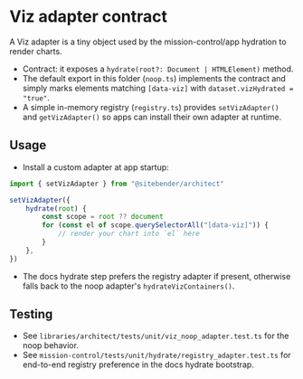 # Viz adapter contract

A Viz adapter is a tiny object used by the mission-control/app hydration to render charts.

- Contract: it exposes a `hydrate(root?: Document | HTMLElement)` method.
- The default export in this folder (`noop.ts`) implements the contract and simply marks elements matching `[data-viz]` with `dataset.vizHydrated = "true"`.
- A simple in-memory registry (`registry.ts`) provides `setVizAdapter()` and `getVizAdapter()` so apps can install their own adapter at runtime.

## Usage

- Install a custom adapter at app startup:

```ts
import { setVizAdapter } from "@sitebender/architect"

setVizAdapter({
	hydrate(root) {
		const scope = root ?? document
		for (const el of scope.querySelectorAll("[data-viz]")) {
			// render your chart into `el` here
		}
	},
})
```

- The docs hydrate step prefers the registry adapter if present, otherwise falls back to the noop adapter's `hydrateVizContainers()`.

## Testing

- See `libraries/architect/tests/unit/viz_noop_adapter.test.ts` for the noop behavior.
- See `mission-control/tests/unit/hydrate/registry_adapter.test.ts` for end-to-end registry preference in the docs hydrate bootstrap.
